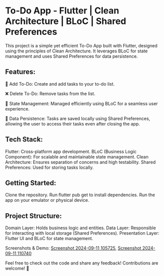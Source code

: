 # To-Do App - Flutter | Clean Architecture | BLoC | Shared Preferences
This project is a simple yet efficient To-Do App built with Flutter, designed using the principles of Clean Architecture. It leverages BLoC for state management and uses Shared Preferences for data persistence.

## Features:
📝 Add To-Do: Create and add tasks to your to-do list.

❌ Delete To-Do: Remove tasks from the list.

🔄 State Management: Managed efficiently using BLoC for a seamless user experience.

💾 Data Persistence: Tasks are saved locally using Shared Preferences, allowing the user to access their tasks even after closing the app.

## Tech Stack:
Flutter: Cross-platform app development.
BLoC (Business Logic Component): For scalable and maintainable state management.
Clean Architecture: Ensures separation of concerns and high testability.
Shared Preferences: Used for storing tasks locally.

## Getting Started:
Clone the repository.
Run flutter pub get to install dependencies.
Run the app on your emulator or physical device.

## Project Structure:
Domain Layer: Holds business logic and entities.
Data Layer: Responsible for interacting with local storage (Shared Preferences).
Presentation Layer: Flutter UI and BLoC for state management.

Screenshots & Demo:
[Screenshot 2024-09-11 105725](https://github.com/user-attachments/assets/5461cdfd-31d1-465a-8e19-b5720cce9e9c),
[Screenshot 2024-09-11 110740](https://github.com/user-attachments/assets/11d6d547-c799-4bb6-98c1-75882ec8ee99)



Feel free to check out the code and share any feedback! Contributions are welcome! 🙌

